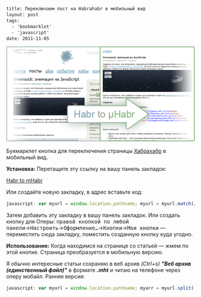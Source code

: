 ```
title: Переключаем пост на Habrahabr в мобильный вид
layout: post
tags:
  - 'bookmarklet'
  - 'javascript'
date: 2011-11-05
```

![](/images/habr-to-mhabr/habr-to-mhabr__preview.png)

Букмарклет кнопка для переключения страницы [Хабрахабр](http://habrahabr.ru/) в мобильный вид.

**Установка:**
Перетащите эту ссылку на вашу панель закладок:

<a class="b-bookmarklet" title="Habr to mHabr" href="javascript: var myurl = window.location.pathname; myurl = myurl.match(/\/\d{6}\//); location.href = 'http://habrahabr.ru/mob/post' + escape(myurl[0]); void(0);">Habr to mHabr</a>

Или создайте новую закладку, в адрес вставьте код:

```javascript
javascript: var myurl = window.location.pathname; myurl = myurl.match(/\/\d{6}\//); location.href = 'http://habrahabr.ru/mob/post' + escape(myurl[0]); void(0);
```

Затем добавить эту закладку в вашу панель закладок.
Или создать кнопку для Оперы: <kbd>правой кнопкой по любой панели</kbd>→<kbd>Настроить</kbd>→<kbd>Оформление…</kbd>→<kbd>Кнопки</kbd>→<kbd>Мои кнопки</kbd> — переместить сюда закладку, поместить созданную кнопку куда угодно.

**Использование:**
Когда находимся на странице со статьей — жмем по этой кнопке. Страница преобразуется в мобильную версию.

Я обычно интересные статьи сохраняю в веб архив _(Ctrl+s) **"Веб архив (единственный файл)"**_ в формате _**.mht**_ и читаю на телефоне через оперу мобайл.
Ранняя версия:

```javascript
javascript: var myurl = window.location.pathname; myarr = myurl.split('/'); var i = myarr.length - 2; myurl = myarr[i]; location = 'http://habrahabr.ru/mob/post/' + escape(myurl); void(0);
```
